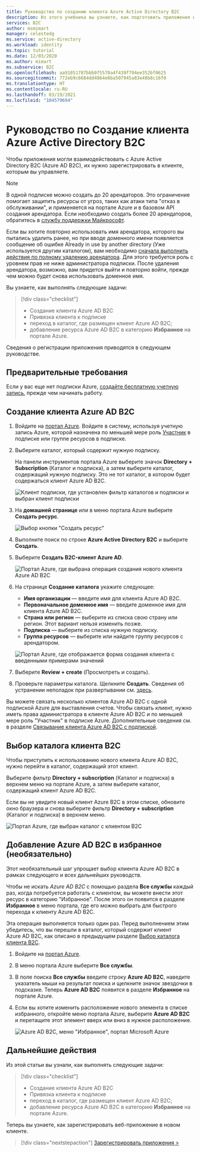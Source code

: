 ```yaml
---
title: Руководство по созданию клиента Azure Active Directory B2C
description: Из этого учебника вы узнаете, как подготовить приложения к регистрации, создав арендатор Azure Active Directory B2C с помощью портала Azure.
services: B2C
author: msmimart
manager: celestedg
ms.service: active-directory
ms.workload: identity
ms.topic: tutorial
ms.date: 12/03/2020
ms.author: mimart
ms.subservice: B2C
ms.openlocfilehash: aa91851787bbb0f5570a4f439f794ee352bf0625
ms.sourcegitcommit: 772eb9c6684dd4864e0ba507945a83e48b8c16f0
ms.translationtype: HT
ms.contentlocale: ru-RU
ms.lasthandoff: 03/19/2021
ms.locfileid: "104579694"
---
```

# <a name="tutorial-create-an-azure-active-directory-b2c-tenant"></a>Руководство по Создание клиента Azure Active Directory B2C

Чтобы приложения могли взаимодействовать с Azure Active Directory B2C (Azure AD B2C), их нужно зарегистрировать в клиенте, которым вы управляете. 

> [!NOTE]
> В одной подписке можно создать до 20 арендаторов. Это ограничение помогает защитить ресурсы от угроз, таких как атаки типа "отказ в обслуживании", и применяется на портале Azure и в базовом API создания арендатора. Если необходимо создать более 20 арендаторов, обратитесь в [службу поддержки Майкрософт](support-options.md).
> 
> Если вы хотите повторно использовать имя арендатора, которого вы пытались удалить ранее, но при вводе доменного имени появляется сообщение об ошибке Already in use by another directory (Уже используется другим каталогом), вам необходимо [сначала выполнить действия по полному удалению арендатора](./faq.md?tabs=app-reg-ga#how-do-i-delete-my-azure-ad-b2c-tenant). Для этого требуется роль с уровнем прав не ниже администратора подписки. После удаления арендатора, возможно, вам придется выйти и повторно войти, прежде чем можно будет снова использовать доменное имя.

Вы узнаете, как выполнять следующие задачи:

> [!div class="checklist"]
> * Создание клиента Azure AD B2C
> * Привязка клиента к подписке
> * переход в каталог, где размещен клиент Azure AD B2C;
> * добавление ресурса Azure AD B2C в категорию **Избранное** на портале Azure.

Сведения о регистрации приложения приводятся в следующем руководстве.

## <a name="prerequisites"></a>Предварительные требования

Если у вас еще нет подписки Azure, [создайте бесплатную учетную запись](https://azure.microsoft.com/free/?WT.mc_id=A261C142F), прежде чем начинать работу.

## <a name="create-an-azure-ad-b2c-tenant"></a>Создание клиента Azure AD B2C

1. Войдите на [портал Azure](https://portal.azure.com/). Войдите в систему, используя учетную запись Azure, которой назначена по меньшей мере роль [Участник](../role-based-access-control/built-in-roles.md) в подписке или группе ресурсов в подписке.

1. Выберите каталог, который содержит нужную подписку.

    На панели инструментов портала Azure выберите значок **Directory + Subscription** (Каталог и подписка), а затем выберите каталог, содержащий нужную подписку. Это не тот каталог, в котором будет содержаться клиент Azure AD B2C.

    ![Клиент подписки, где установлен фильтр каталогов и подписки и выбран клиент подписки](media/tutorial-create-tenant/portal-01-pick-directory.png)

1. На **домашней странице** или в меню портала Azure выберите **Создать ресурс**.

   ![Выбор кнопки "Создать ресурс"](media/tutorial-create-tenant/create-a-resource.png)

1. Выполните поиск по строке **Azure Active Directory B2C** и выберите **Создать**.
2. Выберите **Создать B2C-клиент Azure AD**.

    ![Портал Azure, где выбрана операция создания нового клиента Azure AD B2C](media/tutorial-create-tenant/portal-02-create-tenant.png)

1. На странице **Создание каталога** укажите следующее:

   - **Имя организации** — введите имя для клиента Azure AD B2C.
   - **Первоначальное доменное имя** — введите доменное имя для клиента Azure AD B2C.
   - **Страна или регион** — выберите из списка свою страну или регион. Этот вариант нельзя изменить позже.
   - **Подписка** — выберите из списка нужную подписку.
   - **Группа ресурсов** — выберите или найдите группу ресурсов с арендатором.

    ![Портал Azure, где отображается форма создания клиента с введенными примерами значений](media/tutorial-create-tenant/review-and-create-tenant.png)

1. Выберите **Review + create** (Просмотреть и создать).
1. Проверьте параметры каталога. Щелкните **Создать**. Сведения об устранении неполадок при развертывании см. [здесь](../azure-resource-manager/templates/common-deployment-errors.md).

Вы можете связать несколько клиентов Azure AD B2C с одной подпиской Azure для выставления счетов. Чтобы связать клиент, нужно иметь права администратора в клиенте Azure AD B2C и по меньшей мере роль "Участник" в подписке Azure. Дополнительные сведения см. в разделе [Связывание клиента Azure AD B2C с подпиской](billing.md#link-an-azure-ad-b2c-tenant-to-a-subscription).

## <a name="select-your-b2c-tenant-directory"></a>Выбор каталога клиента B2C

Чтобы приступить к использованию нового клиента Azure AD B2C, нужно перейти в каталог, содержащий этот клиент.

Выберите фильтр **Directory + subscription** (Каталог и подписка) в верхнем меню на портале Azure, а затем выберите каталог, содержащий клиент Azure AD B2C.

Если вы не увидите новый клиент Azure B2C в этом списке, обновите окно браузера и снова выберите фильтр **Directory + subscription** (Каталог и подписка) в верхнем меню.

![Портал Azure, где выбран каталог с клиентом B2C](media/tutorial-create-tenant/portal-07-select-tenant-directory.png)

## <a name="add-azure-ad-b2c-as-a-favorite-optional"></a>Добавление Azure AD B2C в избранное (необязательно)

Этот необязательный шаг упрощает выбор клиента Azure AD B2C в рамках следующего и всех дальнейших руководств.

Чтобы не искать *Azure AD B2C* с помощью раздела **Все службы** каждый раз, когда потребуется работать с клиентом, вы можете внести этот ресурс в категорию "Избранное". После этого он появится в разделе **Избранное** в меню портала, где его можно выбрать для быстрого перехода к клиенту Azure AD B2C.

Эта операция выполняется только один раз. Перед выполнением этим убедитесь, что вы перешли в каталог, который содержит клиент Azure AD B2C, как описано в предыдущем разделе [Выбор каталога клиента B2C](#select-your-b2c-tenant-directory).

1. Войдите на [портал Azure](https://portal.azure.com).
1. В меню портала Azure выберите **Все службы**.
1. В поле поиска **Все службы** введите строку **Azure AD B2C**, наведите указатель мыши на результат поиска и щелкните значок звездочки в подсказке. Теперь **Azure AD B2C** появится в разделе **Избранное** на портале Azure.
1. Если вы хотите изменить расположение нового элемента в списке избранного, откройте меню портала Azure, выберите **Azure AD B2C** и перетащите этот элемент вверх или вниз в нужное расположение.

    ![Azure AD B2C, меню "Избранное", портал Microsoft Azure](media/tutorial-create-tenant/portal-08-b2c-favorite.png)

## <a name="next-steps"></a>Дальнейшие действия

Из этой статьи вы узнали, как выполнять следующие задачи:

> [!div class="checklist"]
> * Создание клиента Azure AD B2C
> * Привязка клиента к подписке
> * переход в каталог, где размещен клиент Azure AD B2C;
> * добавление ресурса Azure AD B2C в категорию **Избранное** на портале Azure.

Теперь вы узнаете, как зарегистрировать веб-приложение в новом клиенте.

> [!div class="nextstepaction"]
> [Зарегистрировать приложения >](tutorial-register-applications.md)